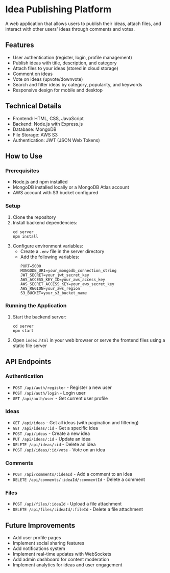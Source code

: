 # Idea Publishing Platform

A web application that allows users to publish their ideas, attach files, and interact with other users' ideas through comments and votes.

## Features

- User authentication (register, login, profile management)
- Publish ideas with title, description, and category
- Attach files to your ideas (stored in cloud storage)
- Comment on ideas
- Vote on ideas (upvote/downvote)
- Search and filter ideas by category, popularity, and keywords
- Responsive design for mobile and desktop

## Technical Details

- Frontend: HTML, CSS, JavaScript
- Backend: Node.js with Express.js
- Database: MongoDB
- File Storage: AWS S3
- Authentication: JWT (JSON Web Tokens)

## How to Use

### Prerequisites

- Node.js and npm installed
- MongoDB installed locally or a MongoDB Atlas account
- AWS account with S3 bucket configured

### Setup

1. Clone the repository
2. Install backend dependencies:
   ```
   cd server
   npm install
   ```
3. Configure environment variables:
   - Create a `.env` file in the server directory
   - Add the following variables:
     ```
     PORT=5000
     MONGODB_URI=your_mongodb_connection_string
     JWT_SECRET=your_jwt_secret_key
     AWS_ACCESS_KEY_ID=your_aws_access_key
     AWS_SECRET_ACCESS_KEY=your_aws_secret_key
     AWS_REGION=your_aws_region
     S3_BUCKET=your_s3_bucket_name
     ```

### Running the Application

1. Start the backend server:
   ```
   cd server
   npm start
   ```
2. Open `index.html` in your web browser or serve the frontend files using a static file server

## API Endpoints

### Authentication
- `POST /api/auth/register` - Register a new user
- `POST /api/auth/login` - Login user
- `GET /api/auth/user` - Get current user profile

### Ideas
- `GET /api/ideas` - Get all ideas (with pagination and filtering)
- `GET /api/ideas/:id` - Get a specific idea
- `POST /api/ideas` - Create a new idea
- `PUT /api/ideas/:id` - Update an idea
- `DELETE /api/ideas/:id` - Delete an idea
- `POST /api/ideas/:id/vote` - Vote on an idea

### Comments
- `POST /api/comments/:ideaId` - Add a comment to an idea
- `DELETE /api/comments/:ideaId/:commentId` - Delete a comment

### Files
- `POST /api/files/:ideaId` - Upload a file attachment
- `DELETE /api/files/:ideaId/:fileId` - Delete a file attachment

## Future Improvements

- Add user profile pages
- Implement social sharing features
- Add notifications system
- Implement real-time updates with WebSockets
- Add admin dashboard for content moderation
- Implement analytics for ideas and user engagement
